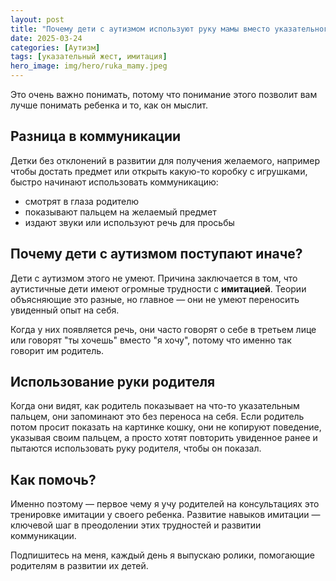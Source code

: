 ```yaml
---
layout: post
title: "Почему дети с аутизмом используют руку мамы вместо указательного жеста?"
date: 2025-03-24
categories: [Аутизм]
tags: [указательный жест, имитация]
hero_image: img/hero/ruka_mamy.jpeg
---
```


Это очень важно понимать, потому что понимание этого позволит вам лучше понимать ребенка и то, как он мыслит.

## Разница в коммуникации

Детки без отклонений в развитии для получения желаемого, например чтобы достать предмет или открыть какую-то коробку с игрушками, быстро начинают использовать коммуникацию:
- смотрят в глаза родителю
- показывают пальцем на желаемый предмет
- издают звуки или используют речь для просьбы

## Почему дети с аутизмом поступают иначе?

Дети с аутизмом этого не умеют. Причина заключается в том, что аутистичные дети имеют огромные трудности с **имитацией**. Теории объясняющие это разные, но главное — они не умеют переносить увиденный опыт на себя.

Когда у них появляется речь, они часто говорят о себе в третьем лице или говорят "ты хочешь" вместо "я хочу", потому что именно так говорит им родитель.

## Использование руки родителя

Когда они видят, как родитель показывает на что-то указательным пальцем, они запоминают это без переноса на себя. Если родитель потом просит показать на картинке кошку, они не копируют поведение, указывая своим пальцем, а просто хотят повторить увиденное ранее и пытаются использовать руку родителя, чтобы он показал.

## Как помочь?

Именно поэтому — первое чему я учу родителей на консультациях это тренировке имитации у своего ребенка. Развитие навыков имитации — ключевой шаг в преодолении этих трудностей и развитии коммуникации.

Подпишитесь на меня, каждый день я выпускаю ролики, помогающие родителям в развитии их детей. 